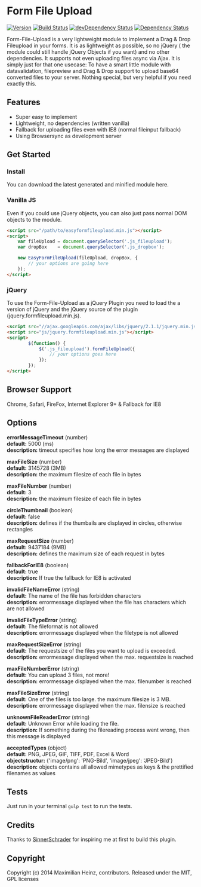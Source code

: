 # Form File Upload

[![Version](http://img.shields.io/badge/version-0.0.2-green.svg)]()
[![Build Status](https://travis-ci.org/meandmax/Form-File-Upload.svg?branch=master)](https://travis-ci.org/meandmax/Form-File-Upload)
[![devDependency Status](https://david-dm.org/meandmax/Form-File-Upload/dev-status.svg)](https://david-dm.org/meandmax/Form-File-Upload#info=devDependencies)
[![Dependency Status](https://david-dm.org/meandmax/Form-File-Upload.svg)](https://david-dm.org/meandmax/Form-File-Upload.svg)

Form-File-Upload is a very lightweight module to implement a Drag & Drop Fileupload in your forms. It is as lightweight as possible, so no jQuery ( the module could still handle jQuery Objects if you want) and no other dependencies. It supports not even uploading files async via Ajax. It is simply just for that one usecase: To have a smart little module with datavalidation, filepreview and Drag & Drop support to upload base64 converted files to your server. Nothing special, but very helpful if you need exactly this.

## Features

* Super easy to implement
* Lightweight, no dependencies (written vanilla)
* Fallback for uploading files even with IE8 (normal fileinput fallback)
* Using Browsersync as development server

## Get Started

### Install

You can download the latest generated and minified module here.

### Vanilla JS

Even if you could use jQuery objects, you can also just pass normal DOM objects to the module.

```html
<script src="/path/to/easyformfileupload.min.js"></script>  
<script>
    var fileUpload = document.querySelector('.js_fileupload');
    var dropBox    = document.querySelector('.js_dropbox');

    new EasyFormFileUpload(fileUpload, dropBox, {
        // your options are going here
    });
</script>
```

### jQuery

To use the Form-File-Upload as a jQuery Plugin you need to load the a version of jQuery and the jQuery source of the plugin (jquery.formfileupload.min.js).

```html
<script src="//ajax.googleapis.com/ajax/libs/jquery/2.1.1/jquery.min.js"></script>
<script src="js/jquery.formfileupload.min.js"></script>
<script>
        $(function() {
            $('.js_fileupload').formFileUpload({
                // your options goes here
            });
        });
</script>
```

## Browser Support

Chrome, Safari, FireFox, Internet Explorer 9+ & Fallback for IE8

## Options

**errorMessageTimeout** (number)  
**default:** 5000 (ms)  
**description:** timeout specifies how long the error messages are displayed  

**maxFileSize** (number)  
**default:** 3145728 (3MB)  
**description:** the maximum filesize of each file in bytes  

**maxFileNumber** (number)  
**default:** 3  
**description:** the maximum filesize of each file in bytes  

**circleThumbnail** (boolean)  
**default:** false  
**description:** defines if the thumbails are displayed in circles, otherwise rectangles  

**maxRequestSize** (number)  
**default:** 9437184 (9MB)  
**description:** defines the maximum size of each request in bytes  

**fallbackForIE8** (boolean)  
**default:** true  
**description:** If true the fallback for IE8 is activated  

**invalidFileNameError** (string)  
**default:** The name of the file has forbidden characters  
**description:** errormessage displayed when the file has characters which are not allowed  

**invalidFileTypeError** (string)  
**default:** The fileformat is not allowed  
**description:** errormessage displayed when the filetype is not allowed  

**maxRequestSizeError** (string)  
**default:** The requestsize of the files you want to upload is exceeded.  
**description:** errormessage displayed when the max. requestsize is reached  

**maxFileNumberError** (string)  
**default:** You can upload 3 files, not more!  
**description:** errormessage displayed when the max. filenumber is reached  

**maxFileSizeError** (string)  
**default:** One of the files is too large. the maximum filesize is 3 MB.  
**description:** errormessage displayed when the max. filensize is reached  

**unknownFileReaderError** (string)  
**default:** Unknown Error while loading the file.  
**description:** If something during the filereading process went wrong, then this message is displayed  

**acceptedTypes** (object)  
**default:** PNG, JPEG, GIF, TIFF, PDF, Excel & Word  
**objectstructur:** {'image/png': 'PNG-Bild', 'image/jpeg': 'JPEG-Bild'}  
**description:** objects contains all allowed mimetypes as keys & the prettified filenames as values  

## Tests

Just run in your terminal  ``gulp test`` to run the tests.

## Credits

Thanks to [SinnerSchrader](http://sinnerschrader.com/ "SinnerSchrader") for inspiring me at first to build this plugin.

## Copyright

Copyright (c) 2014 Maximilian Heinz, contributors. Released under the MIT, GPL licenses
